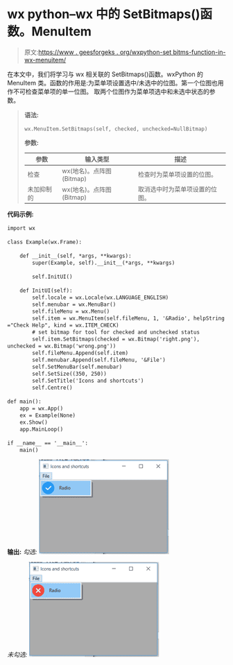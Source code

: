 # wx python–wx 中的 SetBitmaps()函数。MenuItem

> 原文:[https://www . geesforgeks . org/wxpython-set bitms-function-in-wx-menuitem/](https://www.geeksforgeeks.org/wxpython-setbitmaps-function-in-wx-menuitem/)

在本文中，我们将学习与 wx 相关联的 SetBitmaps()函数。wxPython 的 MenuItem 类。函数的作用是:为菜单项设置选中/未选中的位图。第一个位图也用作不可检查菜单项的单一位图。
取两个位图作为菜单项选中和未选中状态的参数。

> **语法:**
> 
> ```
> wx.MenuItem.SetBitmaps(self, checked, unchecked=NullBitmap)
> 
> ```
> 
> **参数:**
> 
> | 参数 | 输入类型 | 描述 |
> | --- | --- | --- |
> | 检查 | wx(地名)。点阵图(Bitmap) | 检查时为菜单项设置的位图。 |
> | 未加抑制的 | wx(地名)。点阵图(Bitmap) | 取消选中时为菜单项设置的位图。 |

**代码示例:**

```
import wx

class Example(wx.Frame):

    def __init__(self, *args, **kwargs):
        super(Example, self).__init__(*args, **kwargs)

        self.InitUI()

    def InitUI(self):
        self.locale = wx.Locale(wx.LANGUAGE_ENGLISH)
        self.menubar = wx.MenuBar()
        self.fileMenu = wx.Menu()
        self.item = wx.MenuItem(self.fileMenu, 1, '&Radio', helpString ="Check Help", kind = wx.ITEM_CHECK)
        # set bitmap for tool for checked and unchecked status
        self.item.SetBitmaps(checked = wx.Bitmap('right.png'), unchecked = wx.Bitmap('wrong.png'))
        self.fileMenu.Append(self.item)
        self.menubar.Append(self.fileMenu, '&File')
        self.SetMenuBar(self.menubar)
        self.SetSize((350, 250))
        self.SetTitle('Icons and shortcuts')
        self.Centre()

def main():
    app = wx.App()
    ex = Example(None)
    ex.Show()
    app.MainLoop()

if __name__ == '__main__':
    main()
```

**输出:**
*勾选:*
![](img/bf71c5fddd20cb1b6954284020e3e800.png)

*未勾选:*
![](img/401e7d2ce8fb19eede10c88564ae7298.png)